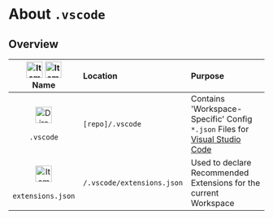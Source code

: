 # About `.vscode`

## Overview

| <img src="https://raw.githubusercontent.com/NewSpectrum/Free-Assets-and-Resources/main/icons/NS-Library/user-interface/file-icon-01_gh.svg" alt="Item Type" width="auto" height="32px"/> <img src="https://raw.githubusercontent.com/NewSpectrum/Free-Assets-and-Resources/main/icons/NS-Library/user-interface/folder-icon-01_gh.svg" alt="Item Type" width="auto" height="32px"/><br />Name | Location | Purpose |
| :---: | :--- | :--- |
| <img src="https://raw.githubusercontent.com/NewSpectrum/Free-Assets-and-Resources/main/icons/NS-Library/user-interface/folder-icon-01_gh.svg" alt="Directory" width="auto" height="32px"/><br /><br /> `.vscode` | <pre><code>[repo]/.vscode</code></pre> | Contains 'Workspace-Specific' Config `*.json` Files for [Visual Studio Code](url) |
| <img src="https://raw.githubusercontent.com/NewSpectrum/Free-Assets-and-Resources/main/icons/NS-Library/user-interface/file-icon-01_gh.svg" alt="Item Type" width="auto" height="32px"/><br /><br /> `extensions.json` | <pre><code>/.vscode/extensions.json</code></pre> | Used to declare Recommended Extensions for the current Workspace |


